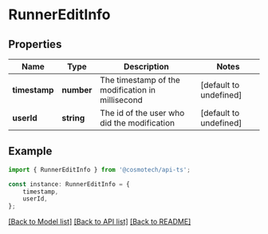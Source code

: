 # RunnerEditInfo


## Properties

Name | Type | Description | Notes
------------ | ------------- | ------------- | -------------
**timestamp** | **number** | The timestamp of the modification in millisecond | [default to undefined]
**userId** | **string** | The id of the user who did the modification | [default to undefined]

## Example

```typescript
import { RunnerEditInfo } from '@cosmotech/api-ts';

const instance: RunnerEditInfo = {
    timestamp,
    userId,
};
```

[[Back to Model list]](../README.md#documentation-for-models) [[Back to API list]](../README.md#documentation-for-api-endpoints) [[Back to README]](../README.md)
